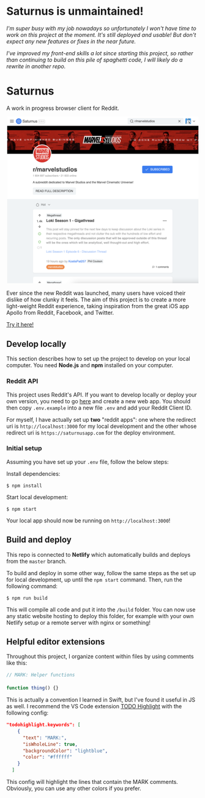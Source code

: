 # Saturnus is unmaintained!

_I'm super busy with my job nowadays so unfortunately I won't have time to work on this project at the moment. It's still deployed and usable! But don't expect any new features or fixes in the near future._

_I've improved my front-end skills a lot since starting this project, so rather than continuing to build on this pile of spaghetti code, I will likely do a rewrite in another repo._

# Saturnus

A work in progress browser client for Reddit.

<p align="center">
<img src="./docs/saturnus.png" width="500px">
</p>

Ever since the new Reddit was launched, many users have voiced their dislike of how clunky it feels. The aim of this project is to create a more light-weight Reddit experience, taking inspiration from the great iOS app Apollo from Reddit, Facebook, and Twitter.

[Try it here!](https://saturnusapp.com/)

## Develop locally

This section describes how to set up the project to develop on your local computer. You need **Node.js** and **npm** installed on your computer.

### Reddit API

This project uses Reddit's API. If you want to develop locally or deploy your own version, you need to go [here](https://ssl.reddit.com/prefs/apps/) and create a new web app. You should then copy `.env.example` into a new file `.env` and add your Reddit Client ID.

For myself, I have actually set up **two** "reddit apps": one where the redirect uri is `http://localhost:3000` for my local development and the other whose redirect uri is `https://saturnusapp.com` for the deploy environment.

### Initial setup

Assuming you have set up your `.env` file, follow the below steps:

Install dependencies:

```
$ npm install
```

Start local development:

```
$ npm start
```

Your local app should now be running on `http://localhost:3000`!

## Build and deploy

This repo is connected to **Netlify** which automatically builds and deploys from the `master` branch.

To build and deploy in some other way, follow the same steps as the set up for local development, up until the `npm start` command. Then, run the following command:

```
$ npm run build
```

This will compile all code and put it into the `/build` folder. You can now use any static website hosting to deploy this folder, for example with your own Netlify setup or a remote server with nginx or something!

## Helpful editor extensions

Throughout this project, I organize content within files by using comments like this:

```js
// MARK: Helper functions

function thing() {}
```

This is actually a convention I learned in Swift, but I've found it useful in JS as well. I recommend the VS Code extension [TODO Highlight](https://marketplace.visualstudio.com/items?itemName=wayou.vscode-todo-highlight) with the following config:

```json
"todohighlight.keywords": [
    {
      "text": "MARK:",
      "isWholeLine": true,
      "backgroundColor": "lightblue",
      "color": "#ffffff"
    }
  ]
```

This config will highlight the lines that contain the MARK comments. Obviously, you can use any other colors if you prefer.

